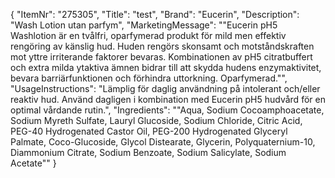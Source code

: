 {
  "ItemNr": "275305",
  "Title": "test",
  "Brand": "Eucerin",
  "Description": "Wash Lotion utan parfym",
  "MarketingMessage": "\"Eucerin pH5 Washlotion är en tvålfri, oparfymerad produkt för mild men effektiv rengöring av känslig hud. Huden rengörs skonsamt och motståndskraften mot yttre irriterande faktorer bevaras. Kombinationen av pH5 citratbuffert och extra milda ytaktiva ämnen bidrar till att skydda hudens enzymaktivitet, bevara barriärfunktionen och förhindra uttorkning. Oparfymerad.\"",
  "UsageInstructions": "Lämplig för daglig användning på intolerant och/eller reaktiv hud. Använd dagligen i kombination med Eucerin pH5 hudvård för en optimal vårdande rutin.",
  "Ingredients": "\"Aqua, Sodium Cocoamphoacetate, Sodium Myreth Sulfate, Lauryl Glucoside, Sodium Chloride, Citric Acid, PEG-40 Hydrogenated Castor Oil, PEG-200 Hydrogenated Glyceryl Palmate, Coco-Glucoside, Glycol Distearate, Glycerin, Polyquaternium-10, Diammonium Citrate, Sodium Benzoate, Sodium Salicylate, Sodium Acetate\""
}